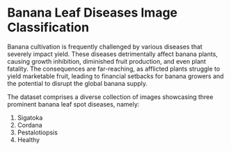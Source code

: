 # Banana Leaf Diseases Image Classification
Banana cultivation is frequently challenged by various diseases that severely impact yield. These diseases detrimentally affect banana plants, causing growth inhibition, diminished fruit production, and even plant fatality. The consequences are far-reaching, as afflicted plants struggle to yield marketable fruit, leading to financial setbacks for banana growers and the potential to disrupt the global banana supply.

The dataset comprises a diverse collection of images showcasing three prominent banana leaf spot diseases, namely:
1. Sigatoka
2. Cordana
3. Pestalotiopsis
4. Healthy

